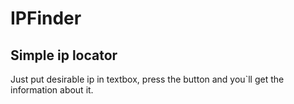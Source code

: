 ﻿# IPFinder

## Simple ip locator
Just put desirable ip in textbox, press the button and you`ll get the information about it.

